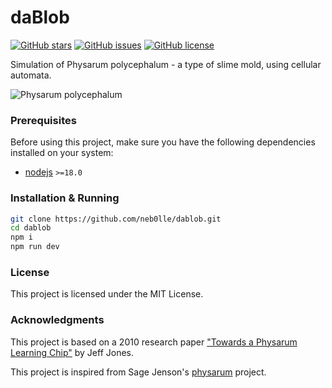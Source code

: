 # daBlob

[![GitHub stars](https://img.shields.io/github/stars/neb0lle/dablob)](https://github.com/neb0lle/dablob/stargazers)
[![GitHub issues](https://img.shields.io/github/issues/neb0lle/dablob)](https://github.com/neb0lle/dablob/issues)
[![GitHub license](https://img.shields.io/github/license/neb0lle/dablob)](https://github.com/neb0lle/dablob/blob/main/LICENSE)

Simulation of Physarum polycephalum - a type of slime mold, using cellular automata.

![Physarum polycephalum](https://i.imgur.com/Zi6AytB.png)

### Prerequisites

Before using this project, make sure you have the following dependencies installed on your system:

- [nodejs](https://nodejs.org/en) `>=18.0`

### Installation & Running

```bash
git clone https://github.com/neb0lle/dablob.git
cd dablob
npm i
npm run dev
```

### License
This project is licensed under the MIT License.

### Acknowledgments
This project is based on a 2010 research paper ["Towards a Physarum Learning Chip"](https://uwe-repository.worktribe.com/output/980579) by Jeff Jones.

This project is inspired from Sage Jenson's [physarum](https://cargocollective.com/sagejenson/physarum) project.

